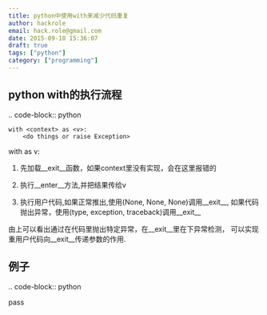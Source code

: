```yaml
---
title: python中使用with来减少代码重复
author: hackrole
email: hack.role@gmail.com
date: 2015-09-10 15:36:07
draft: true
tags: ["python"]
category: ["programming"]
---
```





python with的执行流程
---------------------

.. code-block:: python

    with <context> as <v>:
        <do things or raise Exception>

with <context> as v:

1) 先加载__exit__函数，如果context里没有实现，会在这里报错的

2) 执行__enter__方法,并把结果传给v

3) 执行用户代码,如果正常推出,使用(None, None, None)调用__exit__,
   如果代码抛出异常，使用(type, exception, traceback)调用__exit__

由上可以看出通过在代码里抛出特定异常，在__exit__里在下异常检测，
可以实现重用户代码向__exit__传递参数的作用.

例子
----

.. code-block:: python

   pass
